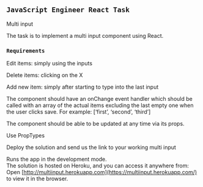 
## `JavaScript Engineer React Task`

Multi input

The task is to implement a multi input component using React.

### `Requirements`

Edit items: simply using the inputs<br>

Delete items: clicking on the X<br>

Add new item: simply after starting to type into the last input<br>

The component should have an onChange event handler which should be called with an array of the actual items excluding the last empty one when the user clicks save. For example: [‘first’, ‘second’, ‘third’]<br>

The component should be able to be updated at any time via its props.<br>

Use PropTypes<br>

Deploy the solution and send us the link to your working multi input<br>

Runs the app in the development mode.<br>
The solution is hosted on Heroku, and you can access it anywhere from:
Open [http://multiinput.herokuapp.com](https://multiinput.herokuapp.com/) to view it in the browser.



